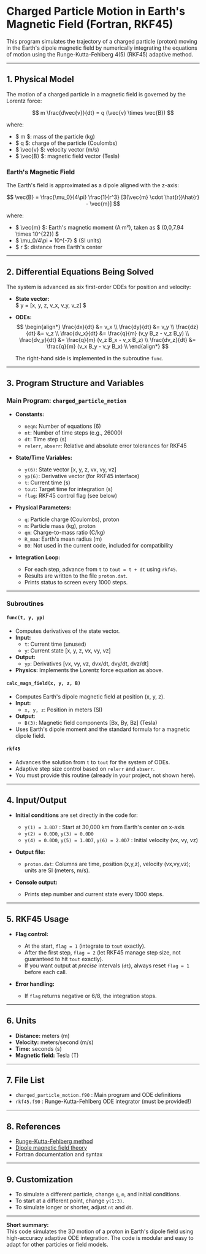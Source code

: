 # Charged Particle Motion in Earth's Magnetic Field (Fortran, RKF45)

This program simulates the trajectory of a charged particle (proton) moving in the Earth's dipole magnetic field by numerically integrating the equations of motion using the Runge-Kutta-Fehlberg 4(5) (RKF45) adaptive method.

---

## 1. **Physical Model**

The motion of a charged particle in a magnetic field is governed by the Lorentz force:

$$
m \frac{d\vec{v}}{dt} = q (\vec{v} \times \vec{B})
$$

where:
- $ m $: mass of the particle (kg)
- $ q $: charge of the particle (Coulombs)
- $ \vec{v} $: velocity vector (m/s)
- $ \vec{B} $: magnetic field vector (Tesla)

### **Earth's Magnetic Field**  
The Earth's field is approximated as a dipole aligned with the z-axis:

$$
\vec{B} = \frac{\mu_0}{4\pi} \frac{1}{r^3} [3(\vec{m} \cdot \hat{r})\hat{r} - \vec{m}]
$$

where:
- $ \vec{m} $: Earth's magnetic moment (A·m²), taken as $ (0,0,7.94 \times 10^{22}) $
- $ \mu_0/4\pi = 10^{-7} $ (SI units)
- $ r $: distance from Earth's center

---

## 2. **Differential Equations Being Solved**

The system is advanced as six first-order ODEs for position and velocity:

- **State vector:**  
  $ y = [x, y, z, v_x, v_y, v_z] $

- **ODEs:**  
  $$
  \begin{align*}
  \frac{dx}{dt} &= v_x \\
  \frac{dy}{dt} &= v_y \\
  \frac{dz}{dt} &= v_z \\
  \frac{dv_x}{dt} &= \frac{q}{m} (v_y B_z - v_z B_y) \\
  \frac{dv_y}{dt} &= \frac{q}{m} (v_z B_x - v_x B_z) \\
  \frac{dv_z}{dt} &= \frac{q}{m} (v_x B_y - v_y B_x) \\
  \end{align*}
  $$

  The right-hand side is implemented in the subroutine `func`.

---

## 3. **Program Structure and Variables**

### **Main Program: `charged_particle_motion`**

- **Constants:**
  - `neqn`: Number of equations (6)
  - `nt`: Number of time steps (e.g., 26000)
  - `dt`: Time step (s)
  - `relerr`, `abserr`: Relative and absolute error tolerances for RKF45

- **State/Time Variables:**
  - `y(6)`: State vector [x, y, z, vx, vy, vz]
  - `yp(6)`: Derivative vector (for RKF45 interface)
  - `t`: Current time (s)
  - `tout`: Target time for integration (s)
  - `flag`: RKF45 control flag (see below)

- **Physical Parameters:**
  - `q`: Particle charge (Coulombs), proton
  - `m`: Particle mass (kg), proton
  - `qm`: Charge-to-mass ratio (C/kg)
  - `R_maa`: Earth's mean radius (m)
  - `B0`: Not used in the current code, included for compatibility

- **Integration Loop:**
  - For each step, advance from `t` to `tout = t + dt` using `rkf45`.
  - Results are written to the file `proton.dat`.
  - Prints status to screen every 1000 steps.

---

### **Subroutines**

#### **`func(t, y, yp)`**
- Computes derivatives of the state vector.
- **Input:** 
  - `t`: Current time (unused)
  - `y`: Current state [x, y, z, vx, vy, vz]
- **Output:** 
  - `yp`: Derivatives [vx, vy, vz, dvx/dt, dvy/dt, dvz/dt]
- **Physics:** Implements the Lorentz force equation as above.

#### **`calc_magn_field(x, y, z, B)`**
- Computes Earth's dipole magnetic field at position (x, y, z).
- **Input:** 
  - `x, y, z`: Position in meters (SI)
- **Output:** 
  - `B(3)`: Magnetic field components [Bx, By, Bz] (Tesla)
- Uses Earth's dipole moment and the standard formula for a magnetic dipole field.

#### **`rkf45`**
- Advances the solution from `t` to `tout` for the system of ODEs.
- Adaptive step size control based on `relerr` and `abserr`.
- You must provide this routine (already in your project, not shown here).

---

## 4. **Input/Output**

- **Initial conditions** are set directly in the code for:
    - `y(1) = 3.0D7` : Start at 30,000 km from Earth's center on x-axis
    - `y(2) = 0.0D0`, `y(3) = 0.0D0`
    - `y(4) = 0.0D0`, `y(5) = 1.0D7`, `y(6) = 2.0D7` : Initial velocity (vx, vy, vz)

- **Output file:**  
  - `proton.dat`: Columns are time, position (x,y,z), velocity (vx,vy,vz); units are SI (meters, m/s).

- **Console output:**  
  - Prints step number and current state every 1000 steps.

---

## 5. **RKF45 Usage**

- **Flag control:**  
  - At the start, `flag = 1` (integrate to `tout` exactly).  
  - After the first step, `flag = 2` (let RKF45 manage step size, not guaranteed to hit `tout` exactly).
  - If you want output at *precise* intervals (`dt`), always reset `flag = 1` before each call.

- **Error handling:**  
  - If `flag` returns negative or 6/8, the integration stops.

---

## 6. **Units**

- **Distance:** meters (m)
- **Velocity:** meters/second (m/s)
- **Time:** seconds (s)
- **Magnetic field:** Tesla (T)

---

## 7. **File List**

- `charged_particle_motion.f90` : Main program and ODE definitions
- `rkf45.f90` : Runge-Kutta-Fehlberg ODE integrator (must be provided!)

---

## 8. **References**

- [Runge-Kutta-Fehlberg method](https://en.wikipedia.org/wiki/Runge%E2%80%93Kutta_methods)
- [Dipole magnetic field theory](https://en.wikipedia.org/wiki/Dipole_model_of_the_Earth%27s_magnetic_field)
- Fortran documentation and syntax

---

## 9. **Customization**

- To simulate a different particle, change `q`, `m`, and initial conditions.
- To start at a different point, change `y(1:3)`.
- To simulate longer or shorter, adjust `nt` and `dt`.

---

**Short summary:**  
This code simulates the 3D motion of a proton in Earth's dipole field using high-accuracy adaptive ODE integration. The code is modular and easy to adapt for other particles or field models.
